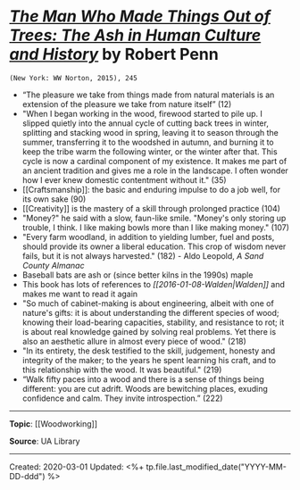 
# [*The Man Who Made Things Out of Trees: The Ash in Human Culture and History*](https://www.amazon.com/Man-Who-Made-Things-Trees/dp/0393354121/ref=sr_1_1?keywords=the+man+who+made+things+out+of+trees&qid=1583084149&sr=8-1) by Robert Penn

`(New York: WW Norton, 2015), 245`


- “The pleasure we take from things made from natural materials is an extension of the pleasure we take from nature itself” (12)
- "When I began working in the wood, firewood started to pile up. I slipped quietly into the annual cycle of cutting back trees in winter, splitting and stacking wood in spring, leaving it to season through the summer, transferring it to the woodshed in autumn, and burning it to keep the tribe warm the following winter, or the winter after that. This cycle is now a cardinal component of my existence. It makes me part of an ancient tradition and gives me a role in the landscape. I often wonder how I ever knew domestic contentment without it." (35)
- [[Craftsmanship]]: the basic and enduring impulse to do a job well, for its own sake (90)
- [[Creativity]] is the mastery of a skill through prolonged practice (104)
- "Money?" he said with a slow, faun-like smile. "Money's only storing up trouble, I think. I like making bowls more than I like making money." (107)
- "Every farm woodland, in addition to yielding lumber, fuel and posts, should provide its owner a liberal education. This crop of wisdom never fails, but it is not always harvested." (182) - Aldo Leopold, *A Sand County Almanac*
- Baseball bats are ash or (since better kilns in the 1990s) maple
- This book has lots of references to *[[2016-01-08-Walden|Walden]]* and makes me want to read it again
- "So much of cabinet-making is about engineering, albeit with one of nature's gifts: it is about understanding the different species of wood; knowing their load-bearing capacities, stability, and resistance to rot; it is about real knowledge gained by solving real problems. Yet there is also an aesthetic allure in almost every piece of wood." (218)
- "In its entirety, the desk testified to the skill, judgement, honesty and integrity of the maker; to the years he spent learning his craft, and to this relationship with the wood. It was beautiful." (219)
- “Walk fifty paces into a wood and there is a sense of things being different: you are cut adrift. Woods are bewitching places, exuding confidence and calm. They invite introspection.” (222)


--- 
**Topic**: [[Woodworking]]

**Source**: UA Library

---
Created: 2020-03-01
Updated: <%+ tp.file.last_modified_date("YYYY-MM-DD-ddd") %>
